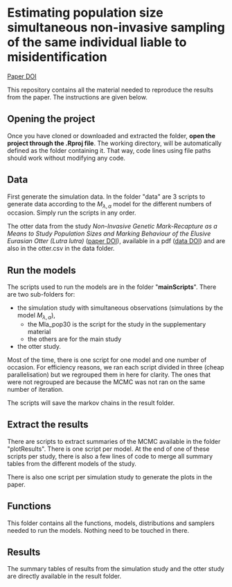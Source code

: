# Estimating population size simultaneous non-invasive sampling of the same individual liable to misidentification

[Paper DOI](https://doi.org/10.1101/2024.06.12.598605)

This repository contains all the material needed to reproduce the results from the paper.
The instructions are given below.

## Opening the project

Once you have cloned or downloaded and extracted the folder, **open the project through the .Rproj file**. The working directory, will be automatically defined as the folder containing it. That way, code lines using file paths should work without modifying any code.


## Data

First generate the simulation data. In the folder "data" are 3 scripts to generate data according to the $M_{\lambda, \alpha}$ model for the different numbers of occasion.
Simply run the scripts in any order.

The otter data from the study *Non-Invasive Genetic Mark-Recapture as a Means to Study Population Sizes and Marking Behaviour of the Elusive Eurasian Otter (Lutra lutra)* ([paper DOI](https://doi.org/10.1371/journal.pone.0125684)), available in a pdf ([data DOI](https://doi.org/10.1371/journal.pone.0125684.s002)) and are also in the otter.csv in the data folder.


## Run the models

The scripts used to run the models are in the folder "**mainScripts**". There are two sub-folders for:

* the simulation study with simultaneous observations (simulations by the model $M_{\lambda, \alpha}$), 
  * the Mla_pop30 is the script for the study in the supplementary material 
  * the others are for the main study
* the otter study.

Most of the time, there is one script for one model and one number of occasion. For efficiency reasons, we ran each script divided in three (cheap parallelisation) but we regrouped them in here for clarity. The ones that were not regrouped are because the MCMC was not ran on the same number of iteration.  

The scripts will save the markov chains in the result folder.


## Extract the results

There are scripts to extract summaries of the MCMC available in the folder "plotResults". There is one script per model. At the end of one of these scripts per study, there is also a few lines of code to merge all summary tables from the different models of the study.

There is also one script per simulation study to generate the plots in the paper.


## Functions

This folder contains all the functions, models, distributions and samplers needed to run the models. Nothing need to be touched in there.


## Results

The summary tables of results from the simulation study and the otter study are directly available in the result folder.


